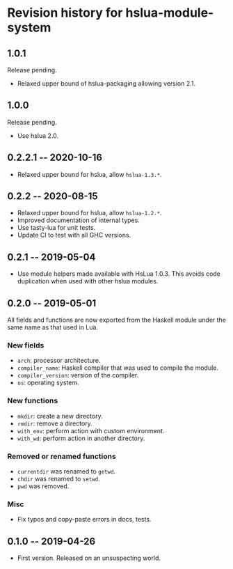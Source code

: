 # Revision history for hslua-module-system

## 1.0.1

Release pending.

- Relaxed upper bound of hslua-packaging allowing version 2.1.

## 1.0.0

Release pending.

- Use hslua 2.0.

## 0.2.2.1 -- 2020-10-16

- Relaxed upper bound for hslua, allow `hslua-1.3.*`.

## 0.2.2 -- 2020-08-15

- Relaxed upper bound for hslua, allow `hslua-1.2.*`.
- Improved documentation of internal types.
- Use tasty-lua for unit tests.
- Update CI to test with all GHC versions.

## 0.2.1 -- 2019-05-04

- Use module helpers made available with HsLua 1.0.3. This avoids
  code duplication when used with other hslua modules.

## 0.2.0 -- 2019-05-01

All fields and functions are now exported from the Haskell module
under the same name as that used in Lua.

### New fields

- `arch`: processor architecture.
- `compiler_name`: Haskell compiler that was used to compile the module.
- `compiler_version`: version of the compiler.
- `os`: operating system.

### New functions

- `mkdir`: create a new directory.
- `rmdir`: remove a directory.
- `with_env`: perform action with custom environment.
- `with_wd`: perform action in another directory.

### Removed or renamed functions

- `currentdir` was renamed to `getwd`.
- `chdir` was renamed to `setwd`.
- `pwd` was removed.

### Misc

- Fix typos and copy-paste errors in docs, tests.

## 0.1.0 -- 2019-04-26

- First version. Released on an unsuspecting world.
